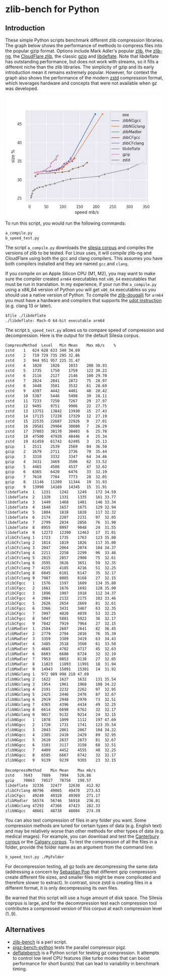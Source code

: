 # zlib-bench for Python

## Introduction

These simple Python scripts benchmark different zlib compression libraries. The  graph below shows the performance of methods to compress files into the popular gzip format. Options include Mark Adler's popular [zlib](https://github.com/madler/zlib), the [zlib-ng](https://github.com/zlib-ng/zlib-ng), the [CloudFlare zlib](https://github.com/cloudflare/zlib), the classic [gzip](https://www.gzip.org) and [libdeflate](https://github.com/ebiggers/libdeflate). Note that libdeflate has outstanding performance, but does not work with streams, so it fills a different niche than the zlib libraries. The simplicity of gzip and its early introduction mean it remains extremely popular. However, for context the graph also shows the performance of the modern [zstd](https://github.com/facebook/zstd) compression format, which leverages hardware and concepts that were not available when gz was developed.

![alt tag](https://github.com/neurolabusc/zlib-bench-python/blob/master/silesia_speed_size.png)

To run this script, you would run the following commands:

```
a_compile.py
b_speed_test.py
```


The script `a_compile.py` downloads the [silesia corpus](http://sun.aei.polsl.pl/~sdeor/index.php?page=silesia) and compiles the versions of zlib to be tested. For Linux uses, it will compile zlib-ng and CloudFlare using both the gcc and clang compilers. This assumes you have both compilers installed and they are named `gcc` and `clang`. 

If you compile on an Apple Silicon CPU (M1, M2), you may want to make sure the compiler created `arm64` executables not `x86_64` executables that must be run in translation. In my experience, if your run the `a_compile.py` using a x86_64 version of Python you will get `x86_64` executables so you should use a native version of Python. To compile the [zlib-dougallj](https://github.com/dougallj/zlib-dougallj) for `arm64` you must have a hardware and compilers that supports the [udot instruction](https://dougallj.wordpress.com/) (e.g. clang 13 or later).

```
$file ./libdeflate 
./libdeflate: Mach-O 64-bit executable arm64
```

The script `b_speed_test.py` allows us to compare speed of compression and decompression. Here is the output for the default Silesia corpus. 

```
CompressMethod	Level	Min	Mean	Max	mb/s	%
zstd	1	624	628	633	340	34.69
zstd	2	719	729	735	295	32.86
zstd	3	944	951	957	225	31.47
zstd	4	1020	1028	1033	208	30.93
zstd	5	1735	1750	1759	122	30.22
zstd	6	2116	2127	2146	100	29.70
zstd	7	2824	2841	2872	75	28.97
zstd	8	3448	3501	3532	61	28.69
zstd	9	4397	4442	4481	48	28.42
zstd	10	5387	5446	5498	39	28.11
zstd	11	7233	7250	7267	29	27.97
zstd	12	9495	9751	9906	22	27.75
zstd	13	13751	13842	13930	15	27.43
zstd	14	17115	17228	17329	12	27.19
zstd	15	22535	22687	22926	9	27.01
zstd	16	29581	29904	30080	7	26.29
zstd	17	37803	38170	38403	6	25.78
zstd	18	47500	47928	48446	4	25.34
zstd	19	61459	61742	62495	3	25.13
gzip	1	2511	2539	2569	84	36.50
gzip	2	2679	2711	2736	79	35.44
gzip	3	3310	3332	3347	64	34.46
gzip	4	3431	3469	3506	62	33.52
gzip	5	4465	4508	4537	47	32.62
gzip	6	6365	6420	6476	33	32.19
gzip	7	7610	7704	7773	28	32.05
gzip	8	11146	11209	11344	19	31.93
gzip	9	13990	14169	14345	15	31.91
libdeflate	1	1231	1242	1249	172	34.59
libdeflate	2	1320	1331	1335	161	33.77
libdeflate	3	1449	1468	1481	146	33.34
libdeflate	4	1640	1657	1675	129	32.94
libdeflate	5	1804	1818	1828	117	32.32
libdeflate	6	2174	2207	2231	97	32.05
libdeflate	7	2799	2834	2856	76	31.90
libdeflate	8	8955	8997	9048	24	31.55
libdeflate	9	12273	12390	12463	17	31.01
zlibCFclang	1	1723	1735	1763	123	35.80
zlibCFclang	2	1814	1819	1826	117	35.00
zlibCFclang	3	2047	2064	2074	104	34.37
zlibCFclang	4	2211	2250	2299	96	33.46
zlibCFclang	5	2815	2857	2900	75	32.61
zlibCFclang	6	3595	3626	3651	59	32.35
zlibCFclang	7	4155	4185	4216	51	32.25
zlibCFclang	8	6045	6101	6147	35	32.17
zlibCFclang	9	7987	8085	8168	27	32.15
zlibCFgcc	1	1576	1597	1609	134	35.80
zlibCFgcc	2	1661	1676	1692	128	35.00
zlibCFgcc	3	1896	1907	1918	112	34.37
zlibCFgcc	4	2084	2132	2175	102	33.46
zlibCFgcc	5	2626	2654	2669	81	32.61
zlibCFgcc	6	3366	3431	3467	63	32.35
zlibCFgcc	7	3997	4020	4039	53	32.25
zlibCFgcc	8	5847	5881	5922	36	32.17
zlibCFgcc	9	7842	7919	7964	27	32.15
zlibMadler	1	2584	2607	2641	82	36.45
zlibMadler	2	2779	2794	2816	76	35.39
zlibMadler	3	3359	3389	3419	63	34.43
zlibMadler	4	3485	3518	3560	61	33.50
zlibMadler	5	4665	4702	4717	45	32.63
zlibMadler	6	6603	6680	6724	32	32.19
zlibMadler	7	7953	8053	8138	27	32.05
zlibMadler	8	11823	11893	11991	18	31.94
zlibMadler	9	14943	15091	15301	14	31.92
zlibNGclang	1	972	989	998	218	47.69
zlibNGclang	2	1622	1627	1632	131	35.54
zlibNGclang	3	1954	1961	1968	108	34.22
zlibNGclang	4	2191	2232	2262	97	32.95
zlibNGclang	5	2425	2446	2476	87	32.67
zlibNGclang	6	2919	2948	2970	73	32.51
zlibNGclang	7	4365	4396	4434	49	32.25
zlibNGclang	8	6614	6698	6762	32	32.17
zlibNGclang	9	9017	9132	9214	24	32.15
zlibNGgcc	1	1078	1099	1112	197	47.69
zlibNGgcc	2	1720	1731	1741	123	35.54
zlibNGgcc	3	2043	2061	2067	104	34.22
zlibNGgcc	4	2385	2410	2429	89	32.95
zlibNGgcc	5	2610	2637	2673	81	32.67
zlibNGgcc	6	3101	3117	3150	68	32.51
zlibNGgcc	7	4409	4452	4555	48	32.25
zlibNGgcc	8	6595	6667	6742	32	32.17
zlibNGgcc	9	9139	9239	9365	23	32.15

DecompressMethod	Min	Mean	Max	mb/s
zstd	7643	7889	7994	526.86
gzip	70063	70527	70756	190.57
libdeflate	32336	32477	32630	412.92
zlibCFclang	48796	49065	49470	273.63
zlibCFgcc	49240	49328	49369	271.17
zlibMadler	56574	56746	56918	236.01
zlibNGclang	47293	47366	47423	282.33
zlibNGgcc	48661	48738	48804	274.39
```

You can also test compression of files in any folder you want. Some compression methods are tuned for certain types of data (e.g. English text) and may be relatively worse than other methods for other types of data (e.g. medical images). For example, you can download and test the [Canterbury corpus](https://corpus.canterbury.ac.nz/purpose.html) or the [Calgary corpus](http://www.data-compression.info/Corpora/CalgaryCorpus/). To test the compression of all the files in a folder, provide the folder name as an argument from the command line:

```
b_speed_test.py ./MyFolder
```
For decompression testing, all gz tools are decompressing the same data (addressing a concern by [Sebastian Pop](https://github.com/zlib-ng/zlib-ng/issues/326) that different gzip compressors create different file sizes, and smaller files might be more complicated and therefore slower to extract). In contrast, since zstd is creating files in a different format, it is only decompressing its own files.

Be warned that this script will use a huge amount of disk space. The Silesia coprpus is large, and for the decomrpression test each compression tool contributes a compressed version of this corpus at each compression level (1..9).

## Alternatives

 - [zlib-bench](https://github.com/jsnell/zlib-bench) is a perl script.
 - [pigz-bench-python](https://github.com/neurolabusc/pigz-bench-python) tests the parallel compressor pigz.
 - [deflatebench](https://github.com/zlib-ng/deflatebench) is a Python script for testing gz compression. It attempts to control low level CPU features (like turbo modes that can boost performance for short bursts) that can lead to variability in benchmark timing.
 
 

